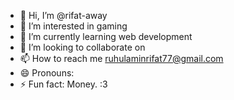 - 👋 Hi, I’m @rifat-away
- 👀 I’m interested in gaming
- 🌱 I’m currently learning web development
- 💞️ I’m looking to collaborate on 
- 📫 How to reach me ruhulaminrifat77@gmail.com
- 😄 Pronouns: 
- ⚡ Fun fact: Money. :3

<!---
rifat-away/rifat-away is a ✨ special ✨ repository because its `README.md` (this file) appears on your GitHub profile.
You can click the Preview link to take a look at your changes.
--->
